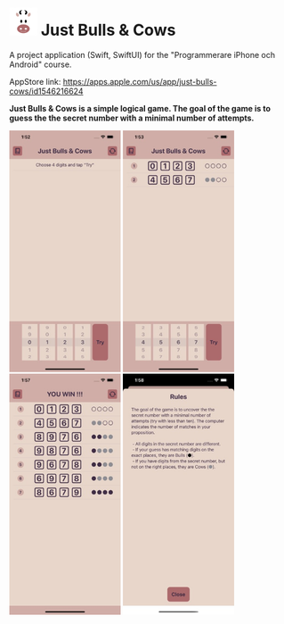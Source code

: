 <h1><img src="JustBullsAndCows_icon.png" alt="JustBullsAndCows" width="50"/> Just Bulls & Cow‪s‬</h1>

A project application (Swift, SwiftUI) for the "Programmerare iPhone och Android" course.

AppStore link: https://apps.apple.com/us/app/just-bulls-cows/id1546216624

**Just Bulls & Cows is a simple logical game. The goal of the game is to guess the the secret number with a minimal number of attempts.**
<p float="left">
  <img src="JustBullsAndCows_01.jpg" alt="JustBullsAndCows" width="200"/>
  <img src="JustBullsAndCows_02.jpg" alt="JustBullsAndCows" width="200"/>
  <img src="JustBullsAndCows_03.jpg" alt="JustBullsAndCows" width="200"/>
  <img src="JustBullsAndCows_04.jpg" alt="JustBullsAndCows" width="200"/>
</p>

